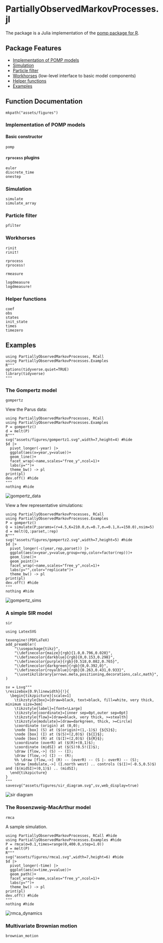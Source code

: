# PartiallyObservedMarkovProcesses.jl

The package is a Julia implementation of the [pomp package for R](https://kingaa.github.io/pomp/).

## Package Features

- [Implementation of POMP models](@ref)
- [Simulation](@ref)
- [Particle filter](@ref)
- [Workhorses](@ref) (low-level interface to basic model components)
- [Helper functions](@ref)
- [Examples](@ref)

## Function Documentation

```@setup
mkpath("assets/figures")
```

### Implementation of POMP models

#### Basic constructor

```@docs
pomp
```

#### `rprocess` plugins

```@docs
euler
discrete_time
onestep
```

### Simulation

```@docs
simulate
simulate_array
```

### Particle filter

```@docs
pfilter
```

### Workhorses

```@docs
rinit
rinit!
```

```@docs
rprocess
rprocess!
```

```@docs
rmeasure
```

```@docs
logdmeasure
logdmeasure!
```

### Helper functions

```@docs
coef
obs
states
init_state
times
timezero
```

## Examples

```@setup
using PartiallyObservedMarkovProcesses, RCall
using PartiallyObservedMarkovProcesses.Examples
R"""
options(tidyverse.quiet=TRUE)
library(tidyverse)
"""
```

### The Gompertz model

```@docs
gompertz
```

View the Parus data:

```@example
using PartiallyObservedMarkovProcesses, RCall
using PartiallyObservedMarkovProcesses.Examples
P = gompertz()
d = melt(P)
R"""
svg("assets/figures/gompertz1.svg",width=7,height=4) #hide
$d |>
  pivot_longer(-year) |>
  ggplot(aes(x=year,y=value))+
  geom_line()+
  facet_wrap(~name,scales="free_y",ncol=1)+
  labs(y="")+
  theme_bw() -> pl
print(pl)
dev.off() #hide
"""
nothing #hide
```

![gompertz_data](assets/figures/gompertz1.svg)

View a few representative simulations:

```@example
using PartiallyObservedMarkovProcesses, RCall
using PartiallyObservedMarkovProcesses.Examples
P = gompertz()
Q = simulate(P;params=(r=4.5,K=210.0,σₚ=0.7,σₘ=0.1,X₀=150.0),nsim=5)
d = melt(Q,:parset,:rep)
R"""
svg("assets/figures/gompertz2.svg",width=7,height=5) #hide
$d |>
  pivot_longer(-c(year,rep,parset)) |>
  ggplot(aes(x=year,y=value,group=rep,color=factor(rep)))+
  geom_line()+
  geom_point()+
  facet_wrap(~name,scales="free_y",ncol=1)+
  labs(y="",color="replicate")+
  theme_bw() -> pl
print(pl)
dev.off() #hide
"""
nothing #hide
```

![gompertz_sims](assets/figures/gompertz2.svg)

### A simple SIR model

```@docs
sir
```

```@setup
using LatexSVG

texengine!(PDFLaTeX)
add_preamble!(
    "\\usepackage{tikz}",
    "\\definecolor{maize}{rgb}{1.0,0.796,0.020}",
    "\\definecolor{darkblue}{rgb}{0,0.153,0.298}",
    "\\definecolor{purple}{rgb}{0.518,0.082,0.765}",
    "\\definecolor{darkgreen}{rgb}{0,0.392,0}",
    "\\definecolor{royalblue}{rgb}{0.263,0.431,0.933}",
    "\\usetikzlibrary{arrows.meta,positioning,decorations,calc,math}",
)

sv = Lsvg"""
\resizebox{0.9\linewidth}{!}{
  \begin{tikzpicture}[scale=1]
    \tikzstyle{box}=[draw=black, text=black, fill=white, very thick, minimum size=3em]
    \tikzstyle{label}=[font=\Large]
    \tikzstyle{coordinate}=[inner sep=0pt,outer sep=0pt]
    \tikzstyle{flow}=[draw=black, very thick, >=stealth]
    \tikzstyle{modulate}=[draw=darkgreen, thick, >=Circle]
    \coordinate (origin) at (0,0);
    \node [box] (S) at ($(origin)+(1,-1)$) {${S}$};
    \node [box] (I) at ($(S)+(2,0)$) {${I}$};
    \node [box] (R) at ($(I)+(2,0)$) {${R}$};
    \coordinate (overR) at ($(R)+(0,1)$);
    \coordinate (midSI) at ($(S)!0.5!(I)$);
    \draw [flow,->] (S) -- (I);
    \draw [flow,->] (I) -- (R);
	%% \draw [flow,->] (R) -- (overR) -- (S |- overR) -- (S);
    \draw [modulate,->] (I.north west) .. controls ($(I)+(-0.5,0.5)$) and ($(midSI)+(0,1)$) .. (midSI);
  \end{tikzpicture}
}
"""
savesvg("assets/figures/sir_diagram.svg",sv,web_display=true)
```

![sir diagram](assets/figures/sir_diagram.svg)

### The Rosenzweig-MacArthur model

```@docs
rmca
```

A sample simulation.

```@example
using PartiallyObservedMarkovProcesses, RCall #hide
using PartiallyObservedMarkovProcesses.Examples #hide
P = rmca(σ=0.1,times=range(0,400.0,step=1.0))
d = melt(P)
R"""
svg("assets/figures/rmca1.svg",width=7,height=6) #hide
$d |>
  pivot_longer(-time) |>
  ggplot(aes(x=time,y=value))+
  geom_path()+
  facet_wrap(~name,scales="free_y",ncol=1)+
  labs(y="")+
  theme_bw() -> pl
print(pl)
dev.off() #hide
"""
nothing #hide
```

![rmca_dynamics](assets/figures/rmca1.svg)

### Multivariate Brownian motion

```@docs
brownian_motion
```
